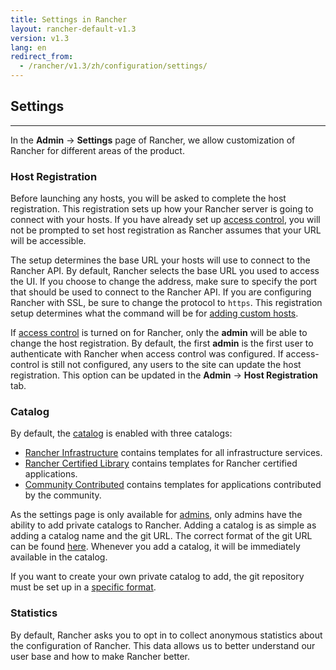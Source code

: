 ```yaml
---
title: Settings in Rancher
layout: rancher-default-v1.3
version: v1.3
lang: en
redirect_from:
  - /rancher/v1.3/zh/configuration/settings/
---
```


## Settings
---

In the **Admin** -> **Settings** page of Rancher, we allow customization of Rancher for different areas of the product.

### Host Registration

Before launching any hosts, you will be asked to complete the host registration. This registration sets up how your Rancher server is going to connect with your hosts. If you have already set up [access control]({{site.baseurl}}/rancher/{{page.version}}/{{page.lang}}/configuration/access-control), you will not be prompted to set host registration as Rancher assumes that your URL will be accessible.

The setup determines the base URL your hosts will use to connect to the Rancher API. By default, Rancher selects the base URL you used to access the UI.  If you choose to change the address, make sure to specify the port that should be used to connect to the Rancher API. If you are configuring Rancher with SSL, be sure to change the protocol to `https`. This registration setup determines what the command will be for [adding custom hosts]({{site.baseurl}}/rancher/{{page.version}}/{{page.lang}}/hosts/custom/).

If [access control]({{site.baseurl}}/rancher/{{page.version}}/{{page.lang}}/configuration/access-control/) is turned on for Rancher, only the **admin** will be able to change the host registration. By default, the first **admin** is the first user to authenticate with Rancher when access control was configured. If access-control is still not configured, any users to the site can update the host registration. This option can be updated in the **Admin** -> **Host Registration** tab.

### Catalog

By default, the [catalog]({{site.baseurl}}/rancher/{{page.version}}/{{page.lang}}/catalog/) is enabled with three catalogs:

* [Rancher Infrastructure](https://github.com/rancher/infra-catalog) contains templates for all infrastructure services.
* [Rancher Certified Library](https://github.com/rancher/rancher-catalog) contains templates for Rancher certified applications.
* [Community Contributed](https://github.com/rancher/community-catalog) contains templates for applications contributed by the community.

As the settings page is only available for [admins]({{site.baseurl}}/rancher/{{page.version}}/{{page.lang}}/configuration/accounts/#admin), only admins have the ability to add private catalogs to Rancher. Adding a catalog is as simple as adding a catalog name and the git URL. The correct format of the git URL can be found [here](https://git-scm.com/docs/git-clone#_git_urls_a_id_urls_a). Whenever you add a catalog, it will be immediately available in the catalog.

If you want to create your own private catalog to add, the git repository must be set up in a [specific format]({{site.baseurl}}/rancher/{{page.version}}/{{page.lang}}/catalog/private-catalog).

### Statistics

By default, Rancher asks you to opt in to collect anonymous statistics about the configuration of Rancher. This data allows us to better understand our user base and how to make Rancher better. 

